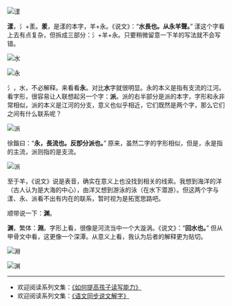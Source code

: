 ![漾](http://upload-images.jianshu.io/upload_images/275449-25a6e709af24215f.png?imageMogr2/auto-orient/strip%7CimageView2/2/w/1240)

**漾**，氵+羕。**羕**，是漾的本字，羊+永。《说文》：“**水長也。从永羊聲。**” 漾这个字看上去有点复杂，但拆成三部分：氵+羊+永。只要稍微留意一下羊的写法就不会写错。

![水](http://upload-images.jianshu.io/upload_images/275449-86abd053a8d73106.png?imageMogr2/auto-orient/strip%7CimageView2/2/w/1240)

![永](http://upload-images.jianshu.io/upload_images/275449-968061d1f17457c5.png?imageMogr2/auto-orient/strip%7CimageView2/2/w/1240)

氵，水，不必解释。来看看**永**。对比**水**字就很明显。永的本义是指有支流的江河。看字形，很容易让人联想起另一个字：**派**。派的右半部分是派的本字，字形和永非常相似，派的本义是江河的分支，意义也似乎相近，它们既然是两个字，那么它们之间有什么联系呢？

![派](http://upload-images.jianshu.io/upload_images/275449-13b2103d90986ec8.png?imageMogr2/auto-orient/strip%7CimageView2/2/w/1240)

徐鍇曰：“**永，長流也。反卽分派也。**” 原来，虽然二字的字形相似，但是，永是指的主流，派则指的是支流。

![派](http://upload-images.jianshu.io/upload_images/275449-4f6e2e607c1f5edc.png?imageMogr2/auto-orient/strip%7CimageView2/2/w/1240)

至于羊，《说文》说是表音，确实在意义上也没找到相关的线索。我想到海洋的洋（古人认为是大海的中心），由洋又想到游泳的泳（在水下潜游）。但这两个字与漾、永、派看不出有内在的联系，暂时视为是拓宽思路吧。


顺带说一下：**渊**。

**渊**，繁体：**淵**。字形上看，很像是河流当中一个大漩涡。《说文》：“**回水也。**” 但从甲骨文中看，这更像一个深潭。从意义上看，我认为后者的解释更为贴切。

![淵](http://upload-images.jianshu.io/upload_images/275449-269bf2a06c82cf06.png?imageMogr2/auto-orient/strip%7CimageView2/2/w/1240)

![渊](http://upload-images.jianshu.io/upload_images/275449-5d11ecdc91013189.png?imageMogr2/auto-orient/strip%7CimageView2/2/w/1240)


----
* 欢迎阅读系列文集：[《如何提高孩子读写能力》](http://www.jianshu.com/nb/8869173)
* 欢迎阅读系列文集：[《语文同步说文解字》](http://www.jianshu.com/notebooks/6718880/latest)
